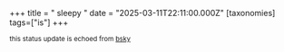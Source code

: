 +++
title = " sleepy "
date = "2025-03-11T22:11:00.000Z"
[taxonomies]
tags=["is"]
+++

<small>this status update is echoed from [bsky](https://bsky.app/profile/nonmodernist-is.bsky.social/post/3lk5mcdw7ev2b)</small>
